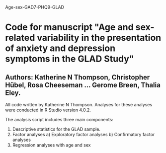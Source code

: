 Age-sex-GAD7-PHQ9-GLAD

# Code for manuscript "Age and sex-related variability in the presentation of anxiety and depression symptoms in the GLAD Study" 
## Authors: Katherine N Thompson, Christopher Hübel, Rosa Cheeseman ... Gerome Breen, Thalia Eley. 

All code written by Katherine N Thompson. 
Analyses for these analyses were conducted in R Studio version 4.0.2.

The analysis script includes three main components:
1. Descriptive statistics for the GLAD sample. 
2. Factor analyses
  a) Exploratory factor analyses
  b) Confirmatory factor analyses 
3. Regression analyses with age and sex




